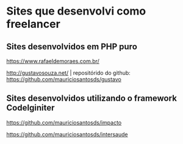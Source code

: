# Sites que desenvolvi como freelancer

## Sites desenvolvidos em PHP puro

https://www.rafaeldemoraes.com.br/

http://gustavosouza.net/ | repositórido do github: https://github.com/mauriciosantosds/gustavo

## Sites desenvolvidos utilizando o framework CodeIginiter

https://github.com/mauriciosantosds/impacto

https://github.com/mauriciosantosds/intersaude
